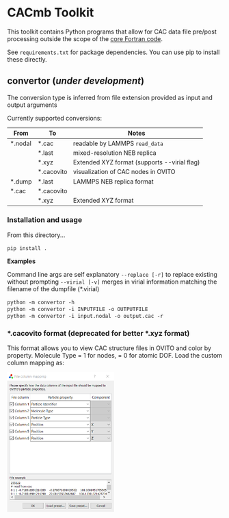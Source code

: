 # CACmb Toolkit

This toolkit contains Python programs that allow for CAC data file pre/post processing outside the scope of the [core Fortran code](https://gitlab.com/aselimov/cacmb).

See `requirements.txt` for package dependencies. You can use pip to install these directly.

## convertor (_under development_)



The conversion type is inferred from file extension provided as input and output arguments

Currently supported conversions:

| From      | To        | Notes      |
| ------    | ------    | ------     |
| *.nodal   | *.cac     | readable by LAMMPS `read_data`     |
|           | *.last    | mixed-resolution NEB replica |
|           | *.xyz     | Extended XYZ format (supports --virial flag)|
|           | *.cacovito| visualization of CAC nodes in OVITO     |
| *.dump    | *.last    | LAMMPS NEB replica format     |
| *.cac     | *.cacovito| 
|           | *.xyz     | Extended XYZ format |

### Installation and usage
From this directory...
```
pip install .
```

**Examples**

Command line args are self explanatory
`--replace [-r]` to replace existing without prompting
`--virial [-v]` merges in virial information matching the filename of the dumpfile (*.virial)

```
python -m convertor -h
python -m convertor -i INPUTFILE -o OUTPUTFILE
python -m convertor -i input.nodal -o output.cac -r
```

### \*.cacovito format (deprecated for better *.xyz format)
This format allows you to view CAC structure files in OVITO and color by property. Molecule Type = 1 for nodes, = 0 for atomic DOF.
Load the custom column mapping as:


<img src="colmap.png" width="250">

